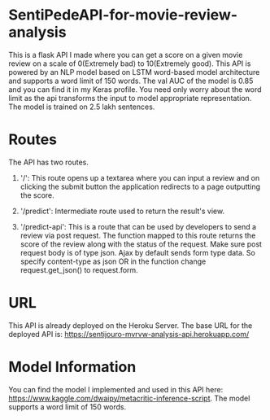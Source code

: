 # SentiPedeAPI-for-movie-review-analysis
This is a flask API I made where you can get a score on a given movie review on a scale of 0(Extremely bad) to 10(Extremely good). This API is powered by an NLP model based on LSTM word-based model architecture and supports a word limit of 150 words.  The val AUC of the model is 0.85 and you can find it in my Keras profile. You need only worry about the word limit as the api transforms the input to model appropriate representation. The model is trained on 2.5 lakh sentences.

# Routes 
The API has two routes.
1. '/': This route opens up a textarea where you can input a review and on clicking the submit button the application redirects to a page outputting the score.

2. '/predict': Intermediate route used to return the result's view.

3. '/predict-api': This is a route that can be used by developers to send a review via post request. The function mapped to this route returns the score of the review along with the status of the request. Make sure post request body is of type json. Ajax by default sends form type data. So specify content-type as json OR in the function change request.get_json() to request.form.

# URL
This API is already deployed on the Heroku Server. The base URL for the deployed API is: https://sentijouro-mvrvw-analysis-api.herokuapp.com/

# Model Information
You can find the model I implemented and used in this API here: https://www.kaggle.com/dwaipy/metacritic-inference-script. The model supports a word limit of 150 words.
